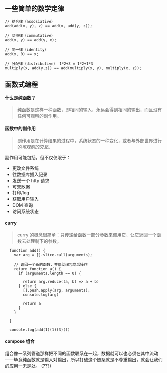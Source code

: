 ## 一些简单的数学定律

```
// 结合律（assosiative）
add(add(x, y), z) == add(x, add(y, z));

// 交换律（commutative）
add(x, y) == add(y, x);

// 同一律（identity）
add(x, 0) == x;

// 分配律（distributive） 1*2+3 = 1*2+1*3
multiply(x, add(y,z)) == add(multiply(x, y), multiply(x, z));
```



## 函数式编程

#### 什么是纯函数？

> 纯函数是这样一种函数，即相同的输入，永远会得到相同的输出，而且没有任何可观察的副作用。 



#### 函数中的副作用

> 副作用是在计算结果的过程中，系统状态的一种变化，或者与外部世界进行的*可观察的交互*。 

副作用可能包括，但不仅仅限于：

* 更改文件系统
* 往数据库插入记录
* 发送一个 http 请求
* 可变数据
* 打印/log
* 获取用户输入
* DOM 查询
* 访问系统状态



#### curry

> curry 的概念很简单：只传递给函数一部分参数来调用它，让它返回一个函数去处理剩下的参数。 

```
  function add() {
    var arg = [].slice.call(arguments);
	
	// 返回一个新的函数，并借助闭包向后操作
    return function a() {
      if (arguments.length == 0) {

        return arg.reduce((a, b) => a + b)
      } else {
        [].push.apply(arg, arguments);
        console.log(arg)

        return a
      }
    }

  }

  console.log(add(1)(1)(3)())
```



#### compose 组合

组合像一系列管道那样把不同的函数联系在一起，数据就可以也必须在其中流动——毕竟纯函数就是输入对输出，所以打破这个链条就是不尊重输出，就会让我们的应用一无是处。 (???)

